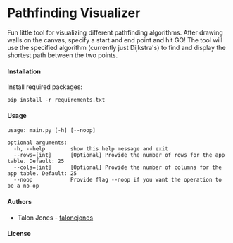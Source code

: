 # Pathfinding Visualizer

Fun little tool for visualizing different pathfinding algorithms. After drawing walls on the canvas, specify a start and end point and hit GO! The tool will use the specified algorithm (currently just Dijkstra's) to find and display the shortest path between the two points.

#### Installation

Install required packages:

```
pip install -r requirements.txt
```

#### Usage

```
usage: main.py [-h] [--noop]

optional arguments:
  -h, --help        show this help message and exit
  --rows=[int]      [Optional] Provide the number of rows for the app table. Default: 25
  --cols=[int]      [Optional] Provide the number of columns for the app table. Default: 25
  --noop            Provide flag --noop if you want the operation to be a no-op
```


#### Authors

* Talon Jones - [taloncjones](https://github.com/taloncjones) 

#### License 
